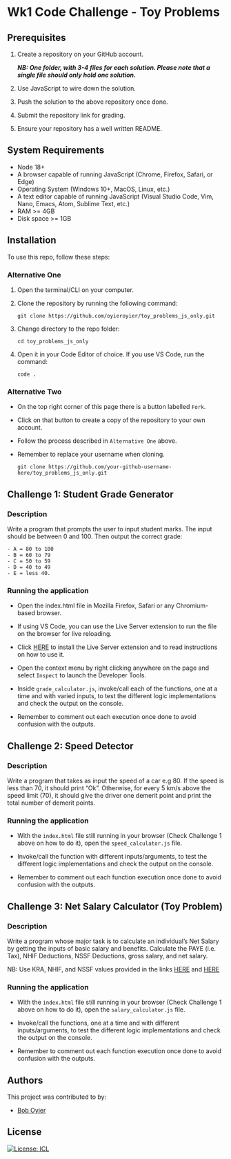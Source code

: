 # Wk1 Code Challenge - Toy Problems

## Prerequisites

1. Create a repository on your GitHub account.

   _**NB: One folder, with 3-4 files for each solution. Please note that a single file should only hold one solution.**_

2. Use JavaScript to wire down the solution.

3. Push the solution to the above repository once done.

4. Submit the repository link for grading.

5. Ensure your repository has a well written README.

## System Requirements

- Node 18+
- A browser capable of running JavaScript (Chrome, Firefox, Safari, or Edge)
- Operating System (Windows 10+, MacOS, Linux, etc.)
- A text editor capable of running JavaScript (Visual Studio Code, Vim, Nano, Emacs, Atom, Sublime Text, etc.)
- RAM >= 4GB
- Disk space >= 1GB

## Installation

To use this repo, follow these steps:

### Alternative One

1.  Open the terminal/CLI on your computer.

2.  Clone the repository by running the following command:

        git clone https://github.com/oyieroyier/toy_problems_js_only.git

3.  Change directory to the repo folder:

        cd toy_problems_js_only

4.  Open it in your Code Editor of choice. If you use VS Code, run the command:

        code .

### Alternative Two

- On the top right corner of this page there is a button labelled `Fork`.

- Click on that button to create a copy of the repository to your own account.

- Follow the process described in `Alternative One` above.

- Remember to replace your username when cloning.

      git clone https://github.com/your-github-username-here/toy_problems_js_only.git

## Challenge 1: Student Grade Generator

### Description

Write a program that prompts the user to input student marks. The input should be between 0 and 100. Then output the correct grade:

```
- A = 80 to 100
- B = 60 to 79
- C = 50 to 59
- D = 40 to 49
- E = less 40.
```

### Running the application

- Open the index.html file in Mozilla Firefox, Safari or any Chromium-based browser.

- If using VS Code, you can use the Live Server extension to run the file on the browser for live reloading.

- Click [HERE](https://marketplace.visualstudio.com/items?itemName=ritwickdey.LiveServer) to install the Live Server extension and to read instructions on how to use it.

- Open the context menu by right clicking anywhere on the page and select `Inspect` to launch the Developer Tools.

- Inside `grade_calculator.js`, invoke/call each of the functions, one at a time and with varied inputs, to test the different logic implementations and check the output on the console.

- Remember to comment out each execution once done to avoid confusion with the outputs.

## Challenge 2: Speed Detector

### Description

Write a program that takes as input the speed of a car e.g 80.
If the speed is less than 70, it should print “Ok”.
Otherwise, for every 5 km/s above the speed limit (70), it should give the driver one demerit point and print the total number of demerit points.

### Running the application

- With the `index.html` file still running in your browser (Check Challenge 1 above on how to do it), open the `speed_calculator.js` file.
- Invoke/call the function with different inputs/arguments, to test the different logic implementations and check the output on the console.

- Remember to comment out each function execution once done to avoid confusion with the outputs.

## Challenge 3: Net Salary Calculator (Toy Problem)

### Description

Write a program whose major task is to calculate an individual’s Net Salary by getting the inputs of basic salary and benefits.
Calculate the PAYE (i.e. Tax), NHIF Deductions, NSSF Deductions, gross salary, and net salary.

NB: Use KRA, NHIF, and NSSF values provided in the links [HERE](https://www.aren.co.ke/payroll/taxrates.ht 'LINK') and [HERE](https://www.kra.go.ke/en/individual/calculate-tax/calculating-tax/paye)

### Running the application

- With the `index.html` file still running in your browser (Check Challenge 1 above on how to do it), open the `salary_calculator.js` file.
- Invoke/call the functions, one at a time and with different inputs/arguments, to test the different logic implementations and check the output on the console.

- Remember to comment out each function execution once done to avoid confusion with the outputs.

## Authors

This project was contributed to by:

- [Bob Oyier](https://github.com/oyieroyier/)

## License

[![License: ICL](https://img.shields.io/badge/License-ISC-blue.svg)](https://opensource.org/licenses/ISC)
